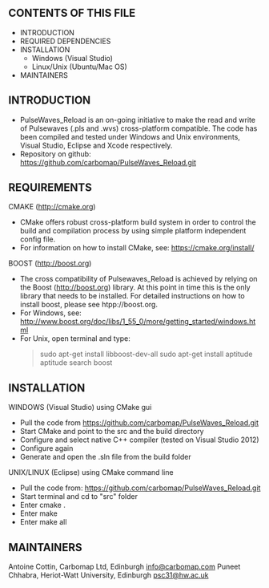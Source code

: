 
CONTENTS OF THIS FILE
---------------------

* INTRODUCTION
* REQUIRED DEPENDENCIES
* INSTALLATION
  * Windows (Visual Studio)
  * Linux/Unix (Ubuntu/Mac OS)
* MAINTAINERS


INTRODUCTION
------------

- PulseWaves_Reload is an on-going initiative to make the read and write 
  of Pulsewaves (.pls and .wvs) cross-platform compatible. The code has 
  been compiled and tested under Windows and Unix environments, Visual 
  Studio, Eclipse and Xcode respectively. 
- Repository on github: https://github.com/carbomap/PulseWaves_Reload.git


REQUIREMENTS
------------

CMAKE (http://cmake.org)
  - CMake offers robust cross-platform build system in order to control the
    build and compilation process by using simple platform independent config
    file. 
  - For information on how to install CMake, see: https://cmake.org/install/

BOOST (http://boost.org)
  - The cross compatibility of Pulsewaves_Reload is achieved by relying on 
    the Boost (http://boost.org) library. At this point in time this is the 
    only library that needs to be installed. For detailed instructions on 
    how to install boost, please see htpp://boost.org. 
  - For Windows, 
    see: http://www.boost.org/doc/libs/1_55_0/more/getting_started/windows.html 
  - For Unix, open terminal and type:
    > sudo apt-get install libboost-dev-all
    > sudo apt-get install aptitude
    > aptitude search boost


INSTALLATION
----------------

WINDOWS (Visual Studio) using CMake gui 
  - Pull the code from https://github.com/carbomap/PulseWaves_Reload.git
  - Start CMake and point to the src and the build directory
  - Configure and select native C++ compiler (tested on Visual Studio 2012)
  - Configure again 
  - Generate and open the .sln file from the build folder 

UNIX/LINUX (Eclipse) using CMake command line 
  - Pull the code from: https://github.com/carbomap/PulseWaves_Reload.git
  - Start terminal and cd to "src" folder 
  - Enter cmake . 
  - Enter make 
  - Enter make all 

MAINTAINERS
----------------

  Antoine Cottin, Carbomap Ltd, Edinburgh           <info@carbomap.com>
  Puneet Chhabra, Heriot-Watt University, Edinburgh <psc31@hw.ac.uk>